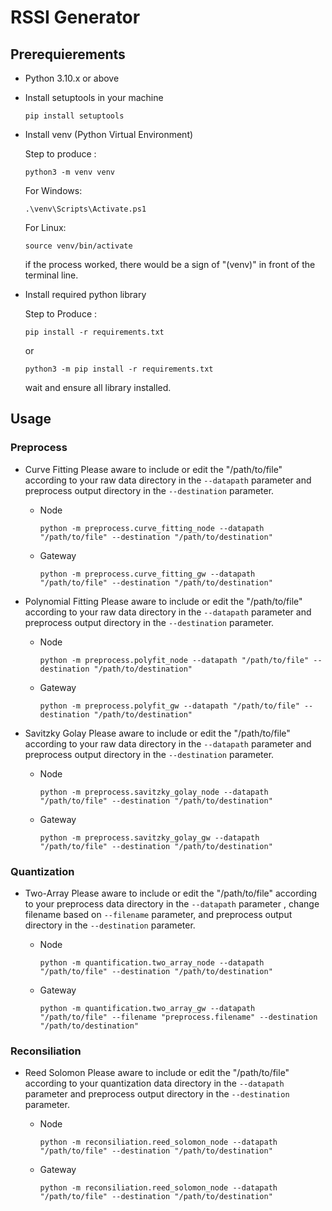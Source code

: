 # RSSI Generator

## Prerequierements
- Python 3.10.x or above
- Install setuptools in your machine
  ```
  pip install setuptools
  ```
- Install venv (Python Virtual Environment)

  Step to produce :

  ```
  python3 -m venv venv
  ```

  For Windows:
  ```
  .\venv\Scripts\Activate.ps1
  ```

  For Linux:
  ```
  source venv/bin/activate
  ```
  if the process worked, there would be a sign of "(venv)" in front of the terminal line.
  
- Install required python library

  Step to Produce :
  ```
  pip install -r requirements.txt
  ```
  or
  ```
  python3 -m pip install -r requirements.txt
  ```
  wait and ensure all library installed.

## Usage
### Preprocess
- Curve Fitting
  Please aware to include or edit the "/path/to/file" according to your raw data directory in the ```--datapath``` parameter
  and preprocess output directory in the ```--destination``` parameter.

  - Node

    ```
    python -m preprocess.curve_fitting_node --datapath "/path/to/file" --destination "/path/to/destination"
    ```
  - Gateway


    ```
    python -m preprocess.curve_fitting_gw --datapath "/path/to/file" --destination "/path/to/destination" 
    ```
- Polynomial Fitting
  Please aware to include or edit the "/path/to/file" according to your raw data directory in the ```--datapath``` parameter
  and preprocess output directory in the ```--destination``` parameter.

  - Node

    ```
    python -m preprocess.polyfit_node --datapath "/path/to/file" --destination "/path/to/destination"
    ```
  - Gateway

    ```
    python -m preprocess.polyfit_gw --datapath "/path/to/file" --destination "/path/to/destination"
    ```
- Savitzky Golay
  Please aware to include or edit the "/path/to/file" according to your raw data directory in the ```--datapath``` parameter
  and preprocess output directory in the ```--destination``` parameter.

  - Node

    ```
    python -m preprocess.savitzky_golay_node --datapath "/path/to/file" --destination "/path/to/destination"
    ```
  - Gateway

    ```
    python -m preprocess.savitzky_golay_gw --datapath "/path/to/file" --destination "/path/to/destination"
    ```
### Quantization
- Two-Array
  Please aware to include or edit the "/path/to/file" according to your preprocess data directory in the ```--datapath``` parameter
  , change filename based on ```--filename``` parameter, and preprocess output directory in the ```--destination``` parameter.
  - Node

    ```
    python -m quantification.two_array_node --datapath "/path/to/file" --destination "/path/to/destination"
    ```
  - Gateway

    ```
    python -m quantification.two_array_gw --datapath "/path/to/file" --filename "preprocess.filename" --destination "/path/to/destination"
    ```
### Reconsiliation
- Reed Solomon
  Please aware to include or edit the "/path/to/file" according to your quantization data directory in the ```--datapath``` parameter
  and preprocess output directory in the ```--destination``` parameter.
  - Node

    ```
    python -m reconsiliation.reed_solomon_node --datapath "/path/to/file" --destination "/path/to/destination"
    ```
  - Gateway
    ```
    python -m reconsiliation.reed_solomon_node --datapath "/path/to/file" --destination "/path/to/destination"
    ```
